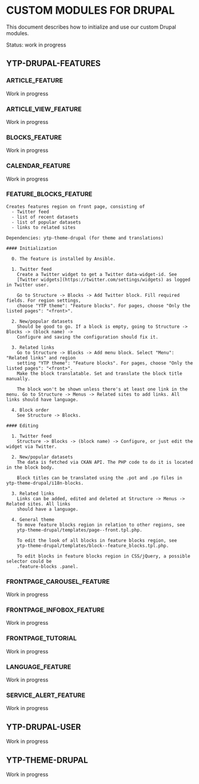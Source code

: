 # CUSTOM MODULES FOR DRUPAL

This document describes how to initialize and use our custom Drupal modules.

Status: work in progress

## YTP-DRUPAL-FEATURES

  ### ARTICLE_FEATURE
  Work in progress

  ### ARTICLE_VIEW_FEATURE
  Work in progress

  ### BLOCKS_FEATURE
  Work in progress

  ### CALENDAR_FEATURE
  Work in progress

  ### FEATURE_BLOCKS_FEATURE

    Creates features region on front page, consisting of
      - Twitter feed
      - list of recent datasets
      - list of popular datasets
      - links to related sites

    Dependencies: ytp-theme-drupal (for theme and translations)

    #### Initialization

      0. The feature is installed by Ansible. 

      1. Twitter feed
        Create a Twitter widget to get a Twitter data-widget-id. See 
        [Twitter widgets](https://twitter.com/settings/widgets) as logged in Twitter user.

        Go to Structure -> Blocks -> Add Twitter block. Fill required fields. For region settings, 
        choose "YTP theme": "Feature blocks". For pages, choose "Only the listed pages": "<front>".

      2. New/popular datasets
        Should be good to go. If a block is empty, going to Structure -> Blocks -> (block name) -> 
        Configure and saving the configuration should fix it.

      3. Related links
        Go to Structure -> Blocks -> Add menu block. Select "Menu": "Related links" and region 
        setting "YTP theme": "Feature blocks". For pages, choose "Only the listed pages": "<front>". 
        Make the block translatable. Set and translate the block title manually.

        The block won't be shown unless there's at least one link in the menu. Go to Structure -> Menus -> Related sites to add links. All links should have language.

      4. Block order
        See Structure -> Blocks.

    #### Editing

      1. Twitter feed
        Structure -> Blocks -> (block name) -> Configure, or just edit the widget via Twitter.

      2. New/popular datasets
        The data is fetched via CKAN API. The PHP code to do it is located in the block body.

        Block titles can be translated using the .pot and .po files in ytp-theme-drupal/i18n-blocks.

      3. Related links
        Links can be added, edited and deleted at Structure -> Menus -> Related sites. All links
        should have a language.

      4. General theme
        To move feature blocks region in relation to other regions, see 
        ytp-theme-drupal/templates/page--front.tpl.php.

        To edit the look of all blocks in feature blocks region, see
        ytp-theme-drupal/templates/block--feature_blocks.tpl.php.

        To edit blocks in feature blocks region in CSS/jQuery, a possible selector could be 
        .feature-blocks .panel.

  ### FRONTPAGE_CAROUSEL_FEATURE
  Work in progress

  ### FRONTPAGE_INFOBOX_FEATURE
  Work in progress

  ### FRONTPAGE_TUTORIAL
  Work in progress

  ### LANGUAGE_FEATURE
  Work in progress

  ### SERVICE_ALERT_FEATURE
  Work in progress

## YTP-DRUPAL-USER
Work in progress

## YTP-THEME-DRUPAL
Work in progress
